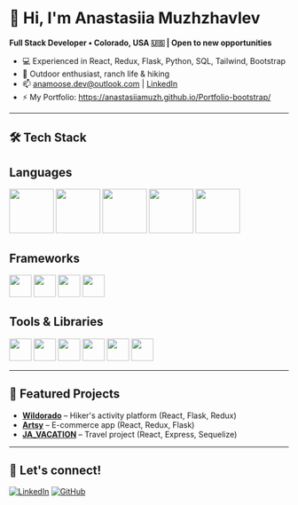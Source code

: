 # 👋 Hi, I'm Anastasiia Muzhzhavlev

**Full Stack Developer • Colorado, USA 🇺🇸 | Open to new opportunities**

- 💻 Experienced in React, Redux, Flask, Python, SQL, Tailwind, Bootstrap
- 🌄 Outdoor enthusiast, ranch life & hiking
- 📫 anamoose.dev@outlook.com | [LinkedIn](https://www.linkedin.com/in/anastasiia-m-618980290/)
- ⚡ My Portfolio:  https://anastasiiamuzh.github.io/Portfolio-bootstrap/

---

## 🛠️ Tech Stack
## Languages
<p align="left">
<img src="https://cdn.jsdelivr.net/gh/devicons/devicon/icons/javascript/javascript-original.svg" width="80"/> 
<img src="https://cdn.jsdelivr.net/gh/devicons/devicon/icons/python/python-original.svg" width="80"/> 
<img src="https://cdn.jsdelivr.net/gh/devicons/devicon/icons/typescript/typescript-original.svg" width="80"/> 
<img src="https://cdn.jsdelivr.net/gh/devicons/devicon/icons/html5/html5-original.svg" width="80"/> 
<img src="https://cdn.jsdelivr.net/gh/devicons/devicon/icons/css3/css3-original.svg" width="80"/> 
</p>

## Frameworks
<p align="left">
<img src="https://cdn.jsdelivr.net/gh/devicons/devicon/icons/react/react-original.svg" width="40"/> 
<img src="https://cdn.jsdelivr.net/gh/devicons/devicon/icons/nextjs/nextjs-original-wordmark.svg" width="40"/>
<img src="https://cdn.jsdelivr.net/gh/devicons/devicon/icons/express/express-original.svg" width="40"/>
<img src="https://cdn.jsdelivr.net/gh/devicons/devicon/icons/flask/flask-original.svg" width="40"/>
</p>

## Tools & Libraries
<p align="left">
<img src="https://cdn.jsdelivr.net/gh/devicons/devicon/icons/redux/redux-original.svg" width="40"/>
<img src="https://cdn.jsdelivr.net/gh/devicons/devicon/icons/nodejs/nodejs-original.svg" width="40"/>
<img src="https://cdn.jsdelivr.net/gh/devicons/devicon/icons/sequelize/sequelize-original.svg" width="40"/>
<img src="https://cdn.jsdelivr.net/gh/devicons/devicon/icons/sqlalchemy/sqlalchemy-original.svg" width="40"/>
<img src="https://cdn.jsdelivr.net/gh/devicons/devicon/icons/sqlite/sqlite-original.svg" width="40"/>
<img src="https://cdn.jsdelivr.net/gh/devicons/devicon/icons/git/git-original.svg" width="40"/>
</p>


---

## 🌟 Featured Projects

- **[Wildorado](https://wildorado.onrender.com/)** – Hiker's activity platform (React, Flask, Redux)
- **[Artsy](https://github.com/AnastasiiaMuzh/Artsy)** – E-commerce app (React, Redux, Flask)
- **[JA_VACATION](https://github.com/AnastasiiaMuzh/JA_VACATION)** – Travel project (React, Express, Sequelize)

---

## 🤝 Let's connect!

[![LinkedIn](https://img.shields.io/badge/-LinkedIn-blue?logo=Linkedin&logoColor=white&style=flat-square)](https://www.linkedin.com/in/anastasiia-m-618980290/)
[![GitHub](https://img.shields.io/badge/-GitHub-181717?logo=github&logoColor=white&style=flat-square)](https://github.com/AnastasiiaMuzh)

